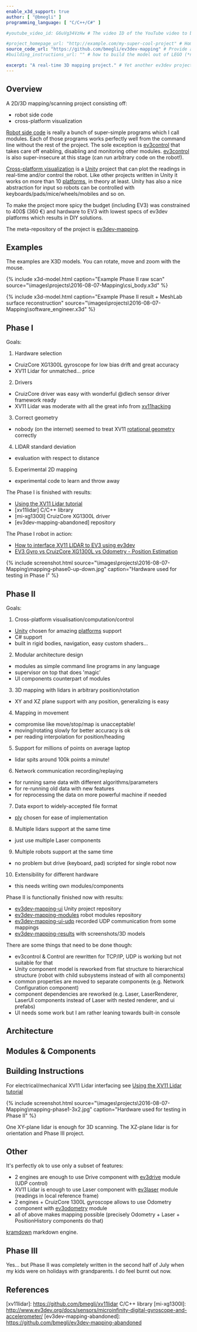 ```yaml
---
enable_x3d_support: true
author: [ "@bmegli" ] 
programming_language: [ "C/C++/C#" ] 

#youtube_video_id: G6uVg34VzHw # The video ID of the YouTube video to be displayed with this post

#project_homepage_url: "http://example.com/my-super-cool-project" # Homepage for this project
source_code_url: "https://github.com/bmegli/ev3dev-mapping" # Provide a link to your code
#building_instructions_url: "" # how to build the model out of LEGO (*not* how to build the source code)

excerpt: "A real-time 3D mapping project." # Yet another ev3dev project.
---
```


## Overview

A 2D/3D mapping/scanning project consisting off:

-  robot side code
-  cross-platform visualization

[Robot side code] is really a bunch of super-simple programs which I call modules.
Each of those programs works perfectly well from the command line without the rest of the project.
The sole exception is [ev3control] that takes care off enabling, disabling and monitoring other modules. 
[ev3control] is also super-insecure at this stage (can run arbitrary code on the robot!).

[Cross-platform visualization] is a [Unity] project that can plot the readings in real-time and/or control the robot.
Like other projects written in Unity it works on more than 10 [platforms], in theory at least. 
Unity has also a nice abstraction for input so robots can be controlled with keyboards/pads/mice/wheels/mobiles and so on.

To make the project more spicy the budget (including EV3) was constrained to 400$ (360 €) and hardware to EV3 with lowest specs of ev3dev platforms which results in DIY solutions.

The meta-repository of the project is [ev3dev-mapping].

## Examples

The examples are X3D models. You can rotate, move and zoom with the mouse.

{% include x3d-model.html caption="Example Phase II raw scan" source="\images\projects\2016-08-07-Mapping\csi_body.x3d" %}

{% include x3d-model.html caption="Example Phase II result + MeshLab surface reconstruction" source="\images\projects\2016-08-07-Mapping\software_engineer.x3d" %}

## Phase I

Goals:

1. Hardware selection
-  CruizCore XG1300L gyroscope for low bias drift and great accuracy
-  XV11 Lidar for unmatched... price 
2. Drivers
-  CruizCore driver was easy with wonderful @dlech sensor driver framework ready
-  XV11 Lidar was moderate with all the great info from [xv11hacking]
3. Correct geometry
-  nobody (on the internet) seemed to treat XV11 [rotational geometry] correctly
4. LIDAR standard deviation
-  evaluation with respect to distance
5. Experimental 2D mapping
-  experimental code to learn and throw away

The Phase I is finished with results:

-   [Using the XV11 Lidar tutorial]
-   [xv11lidar] C/C++ library
-   [mi-xg1300l] CruizCore XG1300L driver 
-   [ev3dev-mapping-abandoned] repository

The Phase I robot in action:

-   [How to interface XV11 LIDAR to EV3 using ev3dev]
-   [EV3 Gyro vs CruizCore XG1300L vs Odometry - Position Estimation]

{% include screenshot.html source="\images\projects\2016-08-07-Mapping\mapping-phase0-up-down.jpg" caption="Hardware used for testing in Phase I" %}

## Phase II

Goals:

1. Cross-platform visualisation/computation/control
-   [Unity] chosen for amazing [platforms] support
-   C# support
-   built in rigid bodies, navigation, easy custom shaders...
2. Modular architecture design
-   modules as simple command line programs in any language
-   supervisor on top that does 'magic'
-   UI components counterpart of modules 
3. 3D mapping with lidars in arbitrary position/rotation
-   XY and XZ plane support with any position, generalizing is easy
4. Mapping in movement
-   compromise like move/stop/map is unacceptable!
-   moving/rotating slowly for better accuracy is ok
-   per reading interpolation for position/heading
5. Support for millions of points on average laptop
-   lidar spits around 100k points a minute!
6. Network communication recording/replaying
-   for running same data with different algorithms/parameters
-   for re-running old data with new features
-   for reprocessing the data on more powerful machine if needed
7. Data export to widely-accepted file format
-   [ply](https://en.wikipedia.org/wiki/PLY_(file_format)) chosen for ease of implementation
8. Multiple lidars support at the same time
-   just use multiple Laser components
9. Multiple robots support at the same time
-   no problem but drive (keyboard, pad) scripted for single robot now
10. Extensibility for different hardware
-   this needs writing own modules/components

Phase II is functionally finished now with results:

-    [ev3dev-mapping-ui] Unity project repository
-    [ev3dev-mapping-modules] robot modules repository
-    [ev3dev-mapping-ui-udp] recorded UDP communication from some mappings
-    [ev3dev-mapping-results] with screenshots/3D models
 
There are some things that need to be done though:

-    ev3control & Control are rewritten for TCP/IP, UDP is working but not suitable for that
-    Unity component model is reworked from flat structure to hierarchical structure (robot with child subsystems instead of with all components)
-    common properties are moved to separate components (e.g. Network Configuration component)
-    component dependencies are reworked (e.g. Laser, LaserRenderer, LaserUI components instead of Laser with nested renderer, and ui prefabs)
-    UI needs some work but I am rather leaning towards built-in console


## Architecture



## Modules & Components



 

## Building Instructions

For electrical/mechanical XV11 Lidar interfacing see [Using the XV11 Lidar tutorial]

{% include screenshot.html source="\images\projects\2016-08-07-Mapping\mapping-phase1-3x2.jpg" caption="Hardware used for testing in Phase II" %}

One XY-plane lidar is enough for 3D scanning. The XZ-plane lidar is for orientation 
and Phase III project.

## Other

It's perfectly ok to use only a subset of features:

- 2 engines are enough to use Drive component with [ev3drive](https://github.com/bmegli/ev3dev-mapping-modules/tree/master/ev3drive) module (UDP control)
- XV11 Lidar is enough to use Laser component with [ev3laser](https://github.com/bmegli/ev3dev-mapping-modules/tree/master/ev3laser) module (readings in local reference frame)
- 2 engines + CruizCore 1300L gyroscope allows to use Odometry component with [ev3odometry](https://github.com/bmegli/ev3dev-mapping-modules/tree/master/ev3odometry) module
- all of above makes mapping possible (precisely Odometry + Laser + PositionHistory components do that)


[kramdown](http://kramdown.gettalong.org/syntax.html) markdown engine.


## Phase III

Yes... but Phase II was completely written in the second half of July when my kids were on holidays with grandparents. I do feel burnt out now.

## References

[ev3dev-mapping]: https://github.com/bmegli/ev3dev-mapping
[Robot side code]: https://github.com/bmegli/ev3dev-mapping-modules
[ev3dev-mapping-modules]: https://github.com/bmegli/ev3dev-mapping-modules
[Cross-platform visualization]: https://github.com/bmegli/ev3dev-mapping-ui
[ev3dev-mapping-ui]: https://github.com/bmegli/ev3dev-mapping-ui
[ev3dev-mapping-ui-udp]: https://github.com/bmegli/ev3dev-mapping-ui-udp
[ev3dev-mapping-results]: https://github.com/bmegli/ev3dev-mapping-results

[ev3control]: https://github.com/bmegli/ev3dev-mapping-modules/tree/master/ev3control

[Unity]: https://unity3d.com/
[platforms]: https://unity3d.com/unity/multiplatform
[xv11hacking]: https://xv11hacking.wikispaces.com/LIDAR+Sensor
[rotational geometry]: /docs/tutorials/using-xv11-lidar/#lidar-rotational-geometry
[Using the XV11 Lidar tutorial]: /docs/tutorials/using-xv11-lidar/
[xv11lidar]: https://github.com/bmegli/xv11lidar C/C++ library
[mi-xg1300l]: http://www.ev3dev.org/docs/sensors/microinfinity-digital-gyroscope-and-accelerometer/ 
[ev3dev-mapping-abandoned]: https://github.com/bmegli/ev3dev-mapping-abandoned

[How to interface XV11 LIDAR to EV3 using ev3dev]: https://www.youtube.com/watch?v=G6uVg34VzHw
[EV3 Gyro vs CruizCore XG1300L vs Odometry - Position Estimation]: https://www.youtube.com/watch?v=vzND_ISdhEs